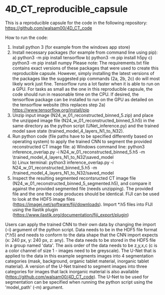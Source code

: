 # 4D_CT_reproducible_capsule
This is a reproducible capsule for the code in the following repository: https://github.com/walsam00/4D_CT_code

How to run the code:
1. Install python 3 (for example from the windows app store)
2.  Install necessary packages (for example from command line using pip):
    a) python3 -m pip install tensorflow
    b) python3 -m pip install h5py
    c) python3 -m pip install numpy
    Please note:
    The requirements.txt file contains exact versions of these packages that were used to create this reproducible capsule.
    However, simply installing the latest versions of the packages like the suggested pip commands (2a, 2b, 2c) do will most likely work just fine.
    Tensorflow runs a lot faster when it is able to run on a GPU. For tasks as small as the one in this reproducible capsule, the code should run in reasonable time on the CPU.
    If desired, the tensorflow package can be installed to run on the GPU as detailed on the tensorflow website (this replaces step 2a) https://www.tensorflow.org/install/pip
4. Unzip input image (N24_w_01_reconstructed_binned_5.zip) and place the unzipped image file (N24_w_01_reconstructed_binned_5.h5) in the same directory as the python script (UNet_inference.py) and the trained model save state (trained_model_4_layers_N1_to_N32).
5. Run python code (file paths have to be specified differently based on operating system) to apply the trained CNN to segment the provided reconstructed CT image file:
   a) Windows command line:
      python3 inference_overlap.py -i N24_w_01_reconstructed_binned_5.h5 -m \trained_model_4_layers_N1_to_N32\saved_model       
   b) Linux terminal:
      python3 inference_overlap.py -i N24_w_01_reconstructed_binned_5.h5 -m /trained_model_4_layers_N1_to_N32/saved_model
6. Inspect the resulting segmented recontsructed CT image file (N24_w_01_reconstructed_binned_5_segmented.h5), and compare it against the provided segmented file (needs unzipping). The provided file and the one the code produces should be identical. FIJI can be used to look at the HDF5 image files (https://imagej.net/software/fiji/downloads). Import *.h5 files into FIJI using the Ilastik plugin (https://www.ilastik.org/documentation/fiji_export/plugin)

Users can apply the trained CNN to their own data by changing the import (-i) argument of the python script. Data needs to be in the HDF5 file format (*.h5) and needs to conform to the data shape that the CNN import expects (x: 240 px, y: 240 px, z: any). The data needs to be stored in the HDF5 file in a group named 'data'. The axis order of the data needs to be z,y,x,c (c is a color channel of size 1 - images need to be greyscale). 
The U-Net that is applied to the data in this example segments images into 4 segmentation categories (mask, background, organic tablet material, inorganic tablet material). A version of the U-Net trained to segment images into three categories for images that lack inorganic material is also available (https://github.com/walsam00/4D_CT_code). The U-Net to be used for segmentation can be specified when running the python script using the 'model_path' (-m) argument.
